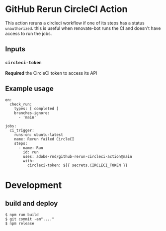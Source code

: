 # GitHub Rerun CircleCI Action

This action reruns a circleci workflow if one of its steps has a status `unauthorized`.
this is useful when renovate-bot runs the CI and doesn't have access to run the jobs.

## Inputs

### `circleci-token`

**Required** the CircleCI token to access its API

## Example usage

```
on:
  check_run:
    types: [ completed ]
    branches-ignore:
      - 'main'

jobs:
  ci_trigger:
    runs-on: ubuntu-latest
    name: Rerun failed CircleCI
    steps:
      - name: Run
        id: run
        uses: adobe-rnd/github-rerun-circleci-action@main
        with:
          circleci-token: ${{ secrets.CIRCLECI_TOKEN }}
```

# Development

## build and deploy

```sh-session
$ npm run build
$ git commit -am"...."
$ npm release
```


